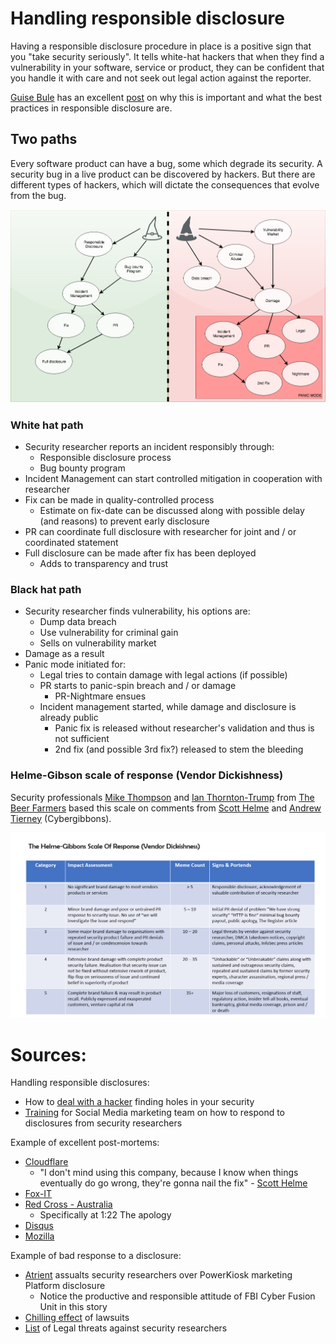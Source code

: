 # Handling responsible disclosure

Having a responsible disclosure procedure in place is a positive sign that you "take security seriously". It tells white-hat hackers that when they find a vulnerability in your software, service or product, they can be confident that you handle it with care and not seek out legal action against the reporter. 

[Guise Bule](https://twitter.com/secjuice) has an excellent [post](https://www.secjuice.com/dealing-with-vulnerability-disclosures/) on why this is important and what the best practices in responsible disclosure are.

## Two paths

Every software product can have a bug, some which degrade its security. A security bug in a live product can be discovered by hackers. But there are different types of hackers, which will dictate the consequences that evolve from the bug.

![](incident_response.png)

### White hat path
* Security researcher reports an incident responsibly through:
  * Responsible disclosure process
  * Bug bounty program
* Incident Management can start controlled mitigation in cooperation with researcher
* Fix can be made in quality-controlled process
  * Estimate on fix-date can be discussed along with possible delay (and reasons) to prevent early disclosure
* PR can coordinate full disclosure with researcher for joint and / or coordinated statement
* Full disclosure can be made after fix has been deployed
  * Adds to transparency and trust

### Black hat path
* Security researcher finds vulnerability, his options are:
  * Dump data breach
  * Use vulnerability for criminal gain
  * Sells on vulnerability market
* Damage as a result
* Panic mode initiated for:
  * Legal tries to contain damage with legal actions (if possible)
  * PR starts to panic-spin breach and / or damage
    * PR-Nightmare ensues
  * Incident management started, while damage and disclosure is already public
    * Panic fix is released without researcher's validation and thus is not sufficient
    * 2nd fix (and possible 3rd fix?) released to stem the bleeding


### Helme-Gibson scale of response (Vendor Dickishness)

Security professionals [Mike Thompson](https://twitter.com/AppSecBloke) and [Ian Thornton-Trump](https://twitter.com/phat_hobbit) from [The Beer Farmers](https://thebeerfarmers.org/) based this scale on comments from [Scott Helme](https://twitter.com/Scott_Helme) and [Andrew Tierney](https://twitter.com/cybergibbons) (Cybergibbons). 

![](Helme_Gibson_scale_breaches.png)


# Sources:

Handling responsible disclosures:
* How to [deal with a hacker](https://www.secjuice.com/dealing-with-vulnerability-disclosures/) finding holes in your security
* [Training](https://www.secjuice.com/how-to-deal-with-security-researchers-on-social-media/) for Social Media marketing team on how to respond to disclosures from security researchers

Example of excellent post-mortems:
* [Cloudflare](https://blog.cloudflare.com/quantifying-the-impact-of-cloudbleed/)
  * "I don't mind using this company, because I know when things eventually do go wrong, they're gonna nail the fix" - [Scott Helme](https://youtu.be/GPmMGKDJ4QY?t=2413) 
* [Fox-IT](https://www.fox-it.com/en/insights/blogs/blog/fox-hit-cyber-attack/)
* [Red Cross - Australia](https://www.smh.com.au/politics/federal/red-cross-data-leak-personal-data-of-550000-blood-donors-made-public-20161028-gscwms.html)
  * Specifically at 1:22 The apology
* [Disqus](https://blog.disqus.com/security-alert-user-info-breach)
* [Mozilla](https://blog.mozilla.org/blog/2019/05/09/what-we-do-when-things-go-wrong/)

Example of bad response to a disclosure:
* [Atrient](https://www.secjuice.com/security-researcher-assaulted-ice-atrient/) assualts security researchers over PowerKiosk marketing Platform disclosure
  * Notice the productive and responsible attitude of FBI Cyber Fusion Unit in this story
* [Chilling effect](https://www.zdnet.com/article/chilling-effect-lawsuits-threaten-security-research-need-it-most/) of lawsuits
* [List](http://attrition.org/errata/legal_threats/) of Legal threats against security researchers

